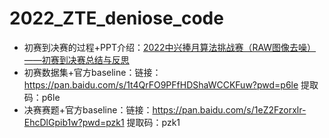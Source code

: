 # 2022_ZTE_deniose_code

- 初赛到决赛的过程+PPT介绍：[2022中兴捧月算法挑战赛（RAW图像去噪）——初赛到决赛总结与反思](https://blog.csdn.net/qq_43019433/article/details/126221997?spm=1001.2014.3001.5501)
- 初赛数据集+官方baseline：链接：https://pan.baidu.com/s/1t4QrFO9PFfHDShaWCCKFuw?pwd=p6le 提取码：p6le
- 决赛赛题+官方baseline：链接：https://pan.baidu.com/s/1eZ2Fzorxlr-EhcDlGpib1w?pwd=pzk1 提取码：pzk1
